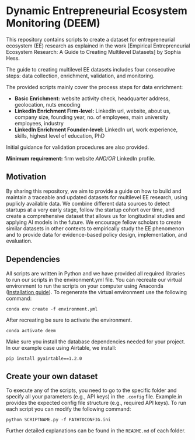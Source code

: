 # Dynamic Entrepreneurial Ecosystem Monitoring (DEEM)

This repository contains scripts to create a dataset for entrepreneurial ecosystem (EE) research as explained in the work [Empirical Entrepreneurial Ecosystem Research: A Guide to Creating Multilevel Datasets] by Sophia Hess.

The guide to creating multilevel EE datasets includes four consecutive steps: data collection, enrichment, validation, and monitoring. 

The provided scripts mainly cover the process steps for data enrichment:
- **Basic Enrichment:** website activity check, headquarter address, geolocation, nuts encoding
- **LinkedIn Enrichment Firm-level:** LinkedIn url, website, about us, company size, founding year, no. of employees, main university employees, industry
- **LinkedIn Enrichment Founder-level:** LinkedIn url, work experience, skills, highest level of education, PhD

Initial guidance for validation procedures are also provided. 

**Minimum requirement:** firm website *AND/OR* LinkedIn profile.

## Motivation
By sharing this repository, we aim to provide a guide on how to build and maintain a traceable and updated datasets for multilevel EE research, using puplicly available data. We combine different data sources to detect startups at a very early stage, follow the startup cohort over time, and create a comprehensive dataset that allows us for longitudinal studies and applying AI models in the future. We encourage fellow scholars to create similar datasets in other contexts to empirically study the EE phenomenon and to provide data for evidence-based policy design, implementation, and evaluation.

## Dependencies
All scripts are written in Python and we have provided all required libraries to run our scripts in the environment.yml file. You can recreate our virtual environment to run the scripts on your computer using Anaconda ([Installation guide](https://docs.anaconda.com/anaconda/install/index.html)). To regenerate the virtual environment use the following command:
````
conda env create -f environment.yml
````
After recreating be sure to activate the environment. 
````
conda activate deem
````
Make sure you install the database dependencies needed for your project. In our example case using Airtable, we install:
````
pip install pyairtable==1.2.0
````

## Create your own dataset
To execute any of the scripts, you need to go to the specific folder and specify all your parameters (e.g., API keys) in the `.config` file. Example.in provides the expected config file structure (e.g., required API keys). To run each script you can modify the following command:
````
python SCRIPTNAME.py -f PATHTOCONFIG.ini
````
Further detailed explanations can be found in the `README.md` of each folder.
